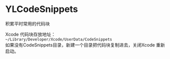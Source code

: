 # YLCodeSnippets
积累平时常用的代码块

Xcode 代码块存放地址：  
`~/Library/Developer/Xcode/UserData/CodeSnippets`  
如果没有CodeSnippets目录，新建一个目录把代码块复制进去，关闭Xcode 重新启动。
